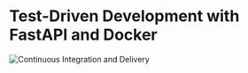 # Test-Driven Development with FastAPI and Docker

![Continuous Integration and Delivery](https://github.com/kutuzov13/fastapi/.github/workflows/main.yml/badge.svg?branch=master)